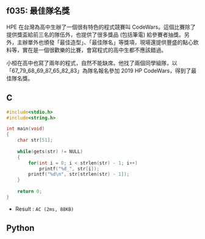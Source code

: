 ## f035: 最佳隊名獎
HPE 在台灣為高中生辦了一個很有特色的程式競賽叫 CodeWars。這個比賽除了提供獎盃給前三名的隊伍外，也提供了很多獎品 (包括筆電) 給參賽者抽獎。另外，主辦單外也頒發「最佳造型」、「最佳隊名」等獎項，現場還提供豐盛的點心飲料等，實在是一個很歡樂的比賽，會寫程式的高中生都不應該錯過。

小桓在高中也寫了兩年的程式，自然不能缺席。他找了兩個同學組隊，以「67_79_68_69_87_65_82_83」為隊名報名參加 2019 HP CodeWars，得到了最佳隊名獎。

## C
```C
#include<stdio.h>
#include<string.h>

int main(void)
{
	char str[51];
	
	while(gets(str) != NULL)
	{
		for(int i = 0; i < strlen(str) - 1; i++)
			printf("%d_", str[i]);
		printf("%d\n", str[strlen(str) - 1]);
	}
		
	return 0;
}
```
 * Result : `AC (2ms, 88KB)`

## Python
